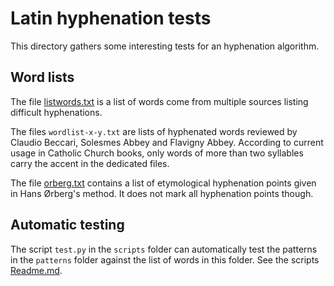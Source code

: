 # Latin hyphenation tests

This directory gathers some interesting tests for an hyphenation algorithm.

## Word lists

The file [listwords.txt](listwords.txt) is a list of words come from multiple sources listing difficult hyphenations.

The files `wordlist-x-y.txt` are lists of hyphenated words reviewed by Claudio Beccari, Solesmes Abbey and Flavigny Abbey. According to current usage in Catholic Church books, only words of more than two syllables carry the accent in the dedicated files.

The file [orberg.txt](orberg.txt) contains a list of etymological hyphenation points given in Hans Ørberg's method. It does not mark all hyphenation points though.

## Automatic testing

The script `test.py` in the `scripts` folder can automatically test the patterns in the `patterns` folder against the list of words in this folder. See the scripts [Readme.md](../scripts/README.md).

